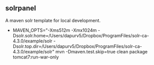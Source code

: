 
solrpanel
---------

A maven solr template for local development.


- MAVEN_OPTS="-Xms512m -Xmx1024m -Dsolr.solr.home=/Users/dapurv5/Dropbox/ProgramFiles/solr-ca-4.3.0/example/solr -Dsolr.top.dir=/Users/dapurv5/Dropbox/ProgramFiles/solr-ca-4.3.0/example/solr" mvn -Dmaven.test.skip=true clean package tomcat7:run-war-only
